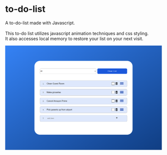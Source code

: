 # to-do-list
A to-do-list made with Javascript.\
\
This to-do list utilizes javascript animation techniques and css styling.  
It also accesses local memory to restore your list on your next visit.

![rendered page](to-do-list.png)
